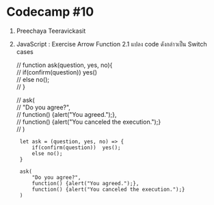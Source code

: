# Codecamp #10
1. Preechaya Teeravickasit
2. JavaScript : Exercise Arrow Function 
2.1 แปลง code ดังกล่าวเป็น Switch cases  

    // function ask(question, yes, no){  
    //     if(confirm(question)) yes()  
    //     else no();  
    // }  

    // ask(  
    //     "Do you agree?",  
    //     function() {alert("You agreed.");},  
    //     function() {alert("You canceled the execution.");}  
    // )  

        let ask = (question, yes, no) => {  
            if(confirm(question))  yes();  
            else no();  
        }  

        ask(  
            "Do you agree?",  
            function() {alert("You agreed.");},  
            function() {alert("You canceled the execution.");}  
        )  